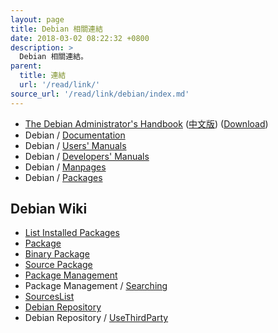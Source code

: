 ```yaml
---
layout: page
title: Debian 相關連結
date: 2018-03-02 08:22:32 +0800
description: >
  Debian 相關連結。
parent:
  title: 連結
  url: '/read/link/'
source_url: '/read/link/debian/index.md'
---
```


* [The Debian Administrator's Handbook](https://debian-handbook.info/browse/stable/) ([中文版](https://debian-handbook.info/browse/zh-TW/stable/index.html)) ([Download](https://debian-handbook.info/get/now/))
* Debian / [Documentation](https://www.debian.org/doc/)
* Debian / [Users' Manuals](https://www.debian.org/doc/user-manuals)
* Debian / [Developers' Manuals](https://www.debian.org/doc/devel-manuals)
* Debian / [Manpages](https://manpages.debian.org/)
* Debian / [Packages](https://packages.debian.org/)


## Debian Wiki

* [List Installed Packages](https://wiki.debian.org/ListInstalledPackages)
* [Package](https://wiki.debian.org/Package)
* [Binary Package](https://wiki.debian.org/Packaging/BinaryPackage)
* [Source Package](https://wiki.debian.org/Packaging/SourcePackage)
* [Package Management](https://wiki.debian.org/PackageManagement)
* Package Management / [Searching](https://wiki.debian.org/PackageManagement/Searching)
* [SourcesList](https://wiki.debian.org/SourcesList)
* [Debian Repository](https://wiki.debian.org/DebianRepository)
* Debian Repository / [UseThirdParty](https://wiki.debian.org/DebianRepository/UseThirdParty)
